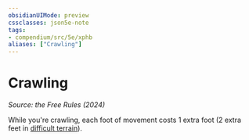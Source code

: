 ```yaml
---
obsidianUIMode: preview
cssclasses: json5e-note
tags:
- compendium/src/5e/xphb
aliases: ["Crawling"]
---
```

# Crawling
*Source: the Free Rules (2024)* 

While you're crawling, each foot of movement costs 1 extra foot (2 extra feet in [difficult terrain](difficult-terrain-xphb.md)).
